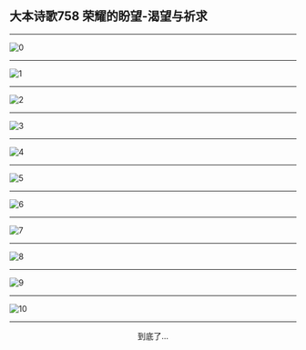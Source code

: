 
## 大本诗歌758 荣耀的盼望-渴望与祈求
        
<div id="aplayer0"></div>

<div id="aplayer1"></div>

<div id="aplayer2"></div>

---

<img alt="0" data-original="/data/d0757/0">

---

<img alt="1" data-original="/data/d0757/1">

---

<img alt="2" data-original="/data/d0757/2">

---

<img alt="3" data-original="/data/d0757/3">

---

<img alt="4" data-original="/data/d0757/4">

---

<img alt="5" data-original="/data/d0757/5">

---

<img alt="6" data-original="/data/d0757/6">

---

<img alt="7" data-original="/data/d0757/7">

---

<img alt="8" data-original="/data/d0757/8">

---

<img alt="9" data-original="/data/d0757/9">

---

<img alt="10" data-original="/data/d0757/10">

---

<p style="text-align: center">到底了...</p>

<script src="/js/dist-view.js"></script>

<script>
MAIN.id = 'd0757';
        
const ap0 = new APlayer({
    container: document.getElementById('aplayer0'),
    volume: 1,
    loop: 'none',
    preload: 'none',
    audio: [{
        name: '大本诗歌758.mp3',
        artist: '大本诗歌',
        url: 'https://res.wx.qq.com/voice/getvoice?mediaid=MzI0NTk3MDM5M18yMjQ3NDk4NTA1',
        cover: '/favicon'
    }]
});
const ap1 = new APlayer({
    container: document.getElementById('aplayer1'),
    volume: 1,
    loop: 'none',
    preload: 'none',
    audio: [{
        name: '大本诗歌758第一节领唱.mp3',
        artist: '大本诗歌',
        url: 'https://res.wx.qq.com/voice/getvoice?mediaid=MzI0NTk3MDM5M18yMjQ3NDk4NTA2',
        cover: '/favicon'
    }]
});
const ap2 = new APlayer({
    container: document.getElementById('aplayer2'),
    volume: 1,
    loop: 'none',
    preload: 'none',
    audio: [{
        name: '大本诗歌758教唱版.mp3',
        artist: '大本诗歌',
        url: 'https://res.wx.qq.com/voice/getvoice?mediaid=MzI0NTk3MDM5M18yMjQ3NDk4NTA3',
        cover: '/favicon'
    }]
});
</script>
